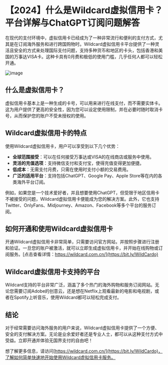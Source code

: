 # 【2024】什么是Wildcard虚拟信用卡？平台详解与ChatGPT订阅问题解答

在现代的支付环境中，虚拟信用卡已经成为了一种非常流行和便利的支付方式，尤其是在订阅海外服务和进行跨国购物时。Wildcard虚拟信用卡平台提供了一种灵活且安全的方式来处理国际支付问题，支持多种货币和地区的卡头，包括香港和美国的万事达VISA卡。这种卡具有0月费和极低的使用门槛，几乎任何人都可以轻松开通。

![image](https://github.com/user-attachments/assets/1fb4ebfc-5edd-4ec9-b36a-68fe9dee8d85)


## 什么是虚拟信用卡？

虚拟信用卡基本上是一种生成的卡号，可以用来进行在线支付，而不需要实体卡。这为用户提供了更高的安全性，因为您可以设定使用限制，并在必要时随时取消卡号，从而保护您的账户不受未授权的使用。

## Wildcard虚拟信用卡的特点

使用Wildcard虚拟信用卡，用户可以享受到以下几个优势：
- **全球范围接受**：可以在任何接受万事达或VISA的在线商店或服务中使用。
- **灵活的充值选项**：支持微信支付和支付宝，使得充值变得更加便捷。
- **低成本**：无需支付月费，只需在使用时支付小额的交易费用。
- **广泛的适用平台**：支持包括ChatGPT、Google Pay、Apple Store等在内的各类海外平台订阅。

例如，如果您是一个技术爱好者，并且想要使用ChatGPT，但受限于地区信用卡不被接受的问题，Wildcard虚拟信用卡便能成为您的解决方案。此外，它也支持Twitter、OnlyFans、Midjourney、Amazon、Facebook等多个平台的服务订阅。

## 如何开通和使用Wildcard虚拟信用卡

开通Wildcard虚拟信用卡非常简单，只需要访问官方网站，并按照步骤进行注册和验证。一旦您的账户被激活，就可以立即生成虚拟信用卡，并开始在线购物或订阅服务。[点击查看详情：https://wildcard.com.cn/](https://bit.ly/WildCardo)

## Wildcard虚拟信用卡支持的平台

Wildcard支持的平台非常广泛，涵盖了多个热门的海外购物和服务订阅网站。无论您需要订阅Adobe的创意云，还是想在Netflix上观看最新的电影和电视剧，或者在Spotify上听音乐，使用Wildcard都可以轻松完成支付。

## 结论

对于经常需要访问海外服务的用户来说，Wildcard虚拟信用卡提供了一个方便、安全的支付解决方案。无论是业余爱好者还是专业人士，都可以从这种支付方式中受益。立即开通并体验无国界支付的自由吧！

想了解更多信息，请访问[https://wildcard.com.cn/](https://bit.ly/WildCardo)，了解如何简单快速地开始使用Wildcard虚拟信用卡服务。
